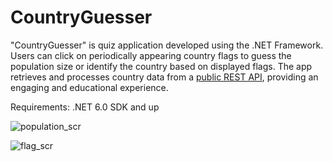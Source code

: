 # CountryGuesser

"CountryGuesser" is quiz application developed using the .NET Framework. Users can click on periodically appearing country flags to guess the population size or identify the country based on displayed flags. The app retrieves and processes country data from a [public REST API](https://restcountries.com/), providing an engaging and educational experience.

Requirements: .NET 6.0 SDK and up

![population_scr](https://github.com/arnasce/CountryGuesser/assets/63949706/4c8b7b8c-54c7-404a-beb6-f80897f3d761)

![flag_scr](https://github.com/arnasce/CountryGuesser/assets/63949706/810a0187-2dba-488a-9ab5-a314c185fdfa)
